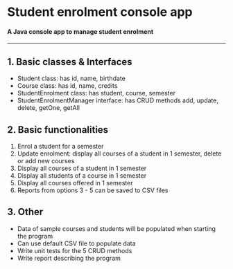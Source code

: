# Student enrolment console app
<h4>A Java console app to manage student enrolment</h4>
<hr>

<h2>1. Basic classes & Interfaces</h2>
<ul>
  <li>Student class: has id, name, birthdate</li>
  <li>Course class: has id, name, credits</li>
  <li>StudentEnrolment class: has student, course, semester</li>
  <li>StudentEnrolmentManager interface: has CRUD methods add, update, delete, getOne, getAll</li>
</ul>

<h2>2. Basic functionalities</h2>
<ol>
  <li>Enrol a student for a semester</li>
  <li>Update enrolment: display all courses of a student in 1 semester, delete or add new courses</li>
  <li>Display all courses of a student in 1 semester</li>
  <li>Display all students of a course in 1 semester</li>
  <li>Display all courses offered in 1 semester</li>
  <li>Reports from options 3 - 5 can be saved to CSV files</li>
</ol>

<h2>3. Other</h2>
<ul>
  <li>Data of sample courses and students will be populated when starting the program</li>
  <li>Can use default CSV file to populate data</li>
  <li>Write unit tests for the 5 CRUD methods</li>
  <li>Write report describing the program</li>
</ul>
